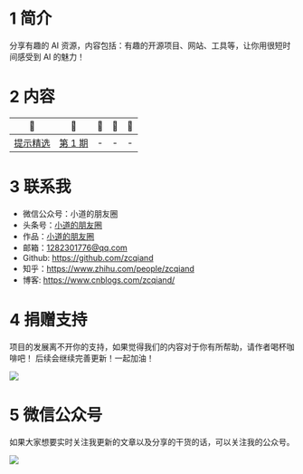 # 1 简介

分享有趣的 AI 资源，内容包括：有趣的开源项目、网站、工具等，让你用很短时间感受到 AI 的魅力！

# 2 内容

| 🚀                      | 🚀                            | 🚀  | 🚀  | 🚀  |
| ----------------------- | ----------------------------- | --- | --- | --- |
| [提示精选](./Prompt.md) | [第 1 期](./FunResource01.md) | -   | -   | -   |

# 3 联系我

- 微信公众号：小道的朋友圈
- 头条号：[小道的朋友圈](http://www.toutiao.com/c/user/102425115737/)
- 作品：[小道的朋友圈](https://www.aidaibi.net)
- 邮箱：1282301776@qq.com
- Github: https://github.com/zcqiand
- 知乎：https://www.zhihu.com/people/zcqiand
- 博客: https://www.cnblogs.com/zcqiand/

# 4 捐赠支持

项目的发展离不开你的支持，如果觉得我们的内容对于你有所帮助，请作者喝杯咖啡吧！ 后续会继续完善更新！一起加油！

![](https://i.imgtg.com/2023/04/01/2KAFG.png)

# 5 微信公众号

如果大家想要实时关注我更新的文章以及分享的干货的话，可以关注我的公众号。

![](https://i.imgtg.com/2023/04/01/2KeIM.jpg)
